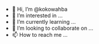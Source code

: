 - 👋 Hi, I’m @kokowahba
- 👀 I’m interested in ...
- 🌱 I’m currently learning ...
- 💞️ I’m looking to collaborate on ...
- 📫 How to reach me ...

<!---
kokowahba/kokowahba is a ✨ special ✨ repository because its `README.md` (this file) appears on your GitHub profile.
You can click the Preview link to take a look at your changes.
--->
